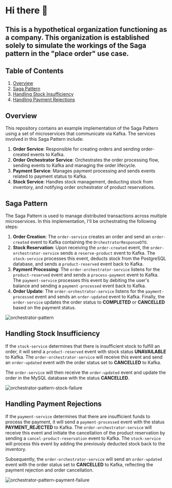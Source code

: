 # Hi there 👋

## This is a hypothetical organization functioning as a company. This organization is established solely to simulate the workings of the Saga pattern in the "place order" use case. 

## Table of Contents

1. [Overview](#Overview)
2. [Saga Pattern](#Saga-Pattern)
3. [Handling Stock Insufficiency](#Handling-Stock-Insufficiency)
4. [Handling Payment Rejections](#Handling-Payment-Rejections)

## Overview

This repository contains an example implementation of the Saga Pattern using a set of microservices that communicate via Kafka. The services involved in this Saga Pattern include:

1. **Order Service**: Responsible for creating orders and sending order-created events to Kafka.
2. **Order Orchestrator Service**: Orchestrates the order processing flow, sending events to Kafka and managing the order lifecycle.
3. **Payment Service**: Manages payment processing and sends events related to payment status to Kafka.
4. **Stock Service**: Handles stock management, deducting stock from inventory, and notifying order orchestrator of product reservations.

## Saga Pattern

The Saga Pattern is used to manage distributed transactions across multiple microservices. In this implementation, I'll be orchestrating the following steps:

1. **Order Creation**: The `order-service` creates an order and send an `order-created` event to Kafka containing the `OrchestratorResponseDTO`.
2. **Stock Reservation**: Upon receiving the `order-created` event, the `order-orchestrator-service` sends a `reserve-product` event to Kafka. The `stock-service` processes this event, deducts stock from the PostgreSQL database, and sends a `product-reserved` event back to Kafka.
3. **Payment Processing**: The `order-orchestrator-service` listens for the `product-reserved` event and sends a `process-payment` event to Kafka. The `payment-service` processes this event by debiting the user's balance and sending a `payment-processed` event back to Kafka.
4. **Order Update**: The `order-orchestrator-service` listens for the `payment-processed` event and sends an `order-updated` event to Kafka. Finally, the `order-service` updates the order status to **COMPLETED** or **CANCELLED** based on the payment status.

![orchestrator-pattern](https://github.com/saga-pattern-demo/.github/assets/52238180/c4c1925b-8b82-41a1-b59d-08e1de293ca5)
</br>

## Handling Stock Insufficiency

If the `stock-service` determines that there is insufficient stock to fulfill an order, it will send a `product-reserved` event with stock status **UNAVAILABLE** to Kafka. The `order-orchestrator-service` will receive this event and send an `order-updated` event with the order status set to **CANCELLED** to Kafka.

The `order-service` will then receive the `order-updated` event and update the order in the MySQL database with the status **CANCELLED**.

![orchestrator-pattern-stock-failure](https://github.com/saga-pattern-demo/.github/assets/52238180/3c12b926-32d9-470f-82f2-da5bcd0e6f55)
</br>

## Handling Payment Rejections

If the `payment-service` determines that there are insufficient funds to process the payment, it will send a `payment-processed` event with the status **PAYMENT_REJECTED** to Kafka. The `order-orchestrator-service` will receive this event and initiate the cancellation of the product reservation by sending a `cancel-product-reservation` event to Kafka. The `stock-service` will process this event by adding the previously deducted stock back to the inventory.

Subsequently, the `order-orchestrator-service` will send an `order-updated` event with the order status set to **CANCELLED** to Kafka, reflecting the payment rejection and order cancellation.

![orchestrator-pattern-payment-failure](https://github.com/saga-pattern-demo/.github/assets/52238180/60034513-d647-43ce-9252-16c132a16798)
</br>

